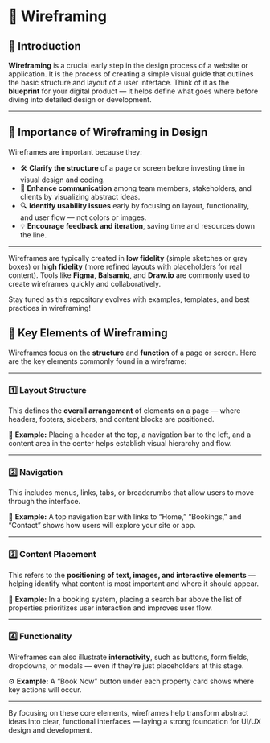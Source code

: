 # 🧩 Wireframing

## 📌 Introduction

**Wireframing** is a crucial early step in the design process of a website or application. It is the process of creating a simple visual guide that outlines the basic structure and layout of a user interface. Think of it as the **blueprint** for your digital product — it helps define what goes where before diving into detailed design or development.

---

## 🎯 Importance of Wireframing in Design

Wireframes are important because they:

- 🛠️ **Clarify the structure** of a page or screen before investing time in visual design and coding.
- 🤝 **Enhance communication** among team members, stakeholders, and clients by visualizing abstract ideas.
- 🔍 **Identify usability issues** early by focusing on layout, functionality, and user flow — not colors or images.
- 💡 **Encourage feedback and iteration**, saving time and resources down the line.

---

Wireframes are typically created in **low fidelity** (simple sketches or gray boxes) or **high fidelity** (more refined layouts with placeholders for real content). Tools like **Figma**, **Balsamiq**, and **Draw.io** are commonly used to create wireframes quickly and collaboratively.

Stay tuned as this repository evolves with examples, templates, and best practices in wireframing!

## 🧱 Key Elements of Wireframing

Wireframes focus on the **structure** and **function** of a page or screen. Here are the key elements commonly found in a wireframe:

---

### 1️⃣ Layout Structure

This defines the **overall arrangement** of elements on a page — where headers, footers, sidebars, and content blocks are positioned.

🧾 **Example:** Placing a header at the top, a navigation bar to the left, and a content area in the center helps establish visual hierarchy and flow.

---

### 2️⃣ Navigation

This includes menus, links, tabs, or breadcrumbs that allow users to move through the interface.

🧭 **Example:** A top navigation bar with links to “Home,” “Bookings,” and “Contact” shows how users will explore your site or app.

---

### 3️⃣ Content Placement

This refers to the **positioning of text, images, and interactive elements** — helping identify what content is most important and where it should appear.

📄 **Example:** In a booking system, placing a search bar above the list of properties prioritizes user interaction and improves user flow.

---

### 4️⃣ Functionality

Wireframes can also illustrate **interactivity**, such as buttons, form fields, dropdowns, or modals — even if they’re just placeholders at this stage.

⚙️ **Example:** A “Book Now” button under each property card shows where key actions will occur.

---

By focusing on these core elements, wireframes help transform abstract ideas into clear, functional interfaces — laying a strong foundation for UI/UX design and development.
